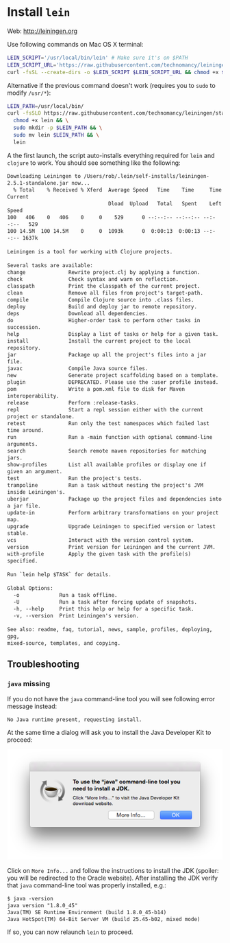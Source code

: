 # Install `lein`

Web: http://leiningen.org

Use following commands on Mac OS X terminal:

``` bash
LEIN_SCRIPT='/usr/local/bin/lein' # Make sure it's on $PATH
LEIN_SCRIPT_URL='https://raw.githubusercontent.com/technomancy/leiningen/stable/bin/lein'
curl -fsSL --create-dirs -o $LEIN_SCRIPT $LEIN_SCRIPT_URL && chmod +x $LEIN_SCRIPT && lein
```

Alternative if the previous command doesn't work (requires you to `sudo` to modify `/usr/*`):

``` bash
LEIN_PATH=/usr/local/bin/
curl -fsSLO https://raw.githubusercontent.com/technomancy/leiningen/stable/bin/lein && \
  chmod +x lein && \
  sudo mkdir -p $LEIN_PATH && \
  sudo mv lein $LEIN_PATH && \
  lein
```
A the first launch, the script auto-installs everything required for `lein` and `clojure` to work. You should see something like the following:

```
Downloading Leiningen to /Users/rob/.lein/self-installs/leiningen-2.5.1-standalone.jar now...
  % Total    % Received % Xferd  Average Speed   Time    Time     Time  Current
                                 Dload  Upload   Total   Spent    Left  Speed
100   406    0   406    0     0    529      0 --:--:-- --:--:-- --:--:--   529
100 14.5M  100 14.5M    0     0  1093k      0  0:00:13  0:00:13 --:--:-- 1637k

Leiningen is a tool for working with Clojure projects.

Several tasks are available:
change              Rewrite project.clj by applying a function.
check               Check syntax and warn on reflection.
classpath           Print the classpath of the current project.
clean               Remove all files from project's target-path.
compile             Compile Clojure source into .class files.
deploy              Build and deploy jar to remote repository.
deps                Download all dependencies.
do                  Higher-order task to perform other tasks in succession.
help                Display a list of tasks or help for a given task.
install             Install the current project to the local repository.
jar                 Package up all the project's files into a jar file.
javac               Compile Java source files.
new                 Generate project scaffolding based on a template.
plugin              DEPRECATED. Please use the :user profile instead.
pom                 Write a pom.xml file to disk for Maven interoperability.
release             Perform :release-tasks.
repl                Start a repl session either with the current project or standalone.
retest              Run only the test namespaces which failed last time around.
run                 Run a -main function with optional command-line arguments.
search              Search remote maven repositories for matching jars.
show-profiles       List all available profiles or display one if given an argument.
test                Run the project's tests.
trampoline          Run a task without nesting the project's JVM inside Leiningen's.
uberjar             Package up the project files and dependencies into a jar file.
update-in           Perform arbitrary transformations on your project map.
upgrade             Upgrade Leiningen to specified version or latest stable.
vcs                 Interact with the version control system.
version             Print version for Leiningen and the current JVM.
with-profile        Apply the given task with the profile(s) specified.

Run `lein help $TASK` for details.

Global Options:
  -o             Run a task offline.
  -U             Run a task after forcing update of snapshots.
  -h, --help     Print this help or help for a specific task.
  -v, --version  Print Leiningen's version.

See also: readme, faq, tutorial, news, sample, profiles, deploying, gpg,
mixed-source, templates, and copying.
```

## Troubleshooting

### `java` missing

If you do not have the `java` command-line tool you will see following error message instead:

``` bash
No Java runtime present, requesting install.
```

At the same time a dialog will ask you to install the Java Developer Kit to proceed:

![Install JDK dialog](images/dialog_install_jdk_mac.png)

Click on `More Info...` and follow the instructions to install the JDK (spoiler: you will be redirected to the Oracle website). After installing the JDK verify that `java` command-line tool was properly installed, e.g.:

```
$ java -version
java version "1.8.0_45"
Java(TM) SE Runtime Environment (build 1.8.0_45-b14)
Java HotSpot(TM) 64-Bit Server VM (build 25.45-b02, mixed mode)
```

If so, you can now relaunch `lein` to proceed.
